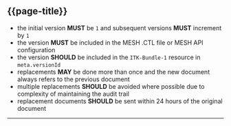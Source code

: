 ## {{page-title}}

- the initial version **MUST** be `1` and subsequent versions **MUST** increment by `1`
- the version **MUST** be included in the MESH .CTL file or MESH API configuration
- the version **SHOULD** be included in the `ITK-Bundle-1` resource in `meta.versionId`
- replacements **MAY** be done more than once and the new document always refers to the previous document
- multiple replacements **SHOULD** be avoided where possible due to complexity of maintaining the audit trail
- replacement documents **SHOULD** be sent within 24 hours of the original document

---